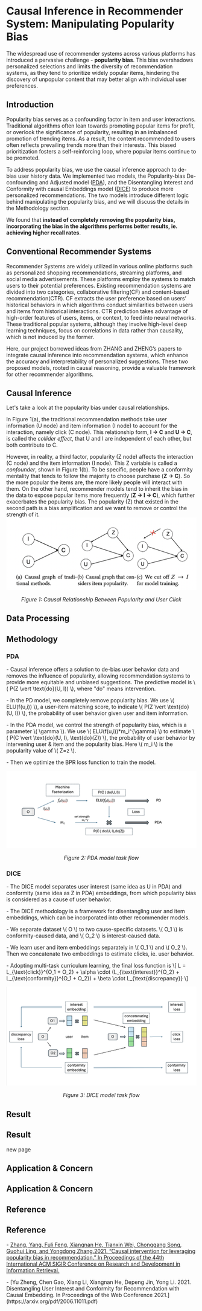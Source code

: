 # Causal Inference in Recommender System: Manipulating Popularity Bias
The widespread use of recommender systems across various platforms has introduced a pervasive challenge - **popularity bias**. This bias overshadows personalized selections and limits the diversity of recommendation systems, as they tend to prioritize widely popular items, hindering the discovery of unpopular content that may better align with individual user preferences. 

## Introduction
Popularity bias serves as a confounding factor in item and user interactions. Traditional algorithms often lean towards promoting popular items for profit, or overlook the significance of popularity, resulting in an imbalanced promotion of trending items. As a result, the content recommended to users often reflects prevailing trends more than their interests. This biased prioritization fosters a self-reinforcing loop, where popular items continue to be promoted.

To address popularity bias, we use the causal inference approach to de-bias user history data. We implemented two models, the Popularity-bias De-confounding and Adjusted model ([PDA](https://arxiv.org/pdf/2105.06067.pdf)), and the Disentangling Interest and Conformity with causal Embeddings model ([DICE](https://arxiv.org/pdf/2006.11011.pdf)) to produce more personalized recommendations. The two models introduce different logic behind manipulating the popularity bias, and we will discuss the details in the Methodology section.

We found that **instead of completely removing the popularity bias, incorporating the bias in the algorithms performs better results, ie. achieving higher recall rates**. 

## Conventional Recommender Systems
Recommender Systems are widely utilized in various online platforms such as personalized shopping recommendations, streaming platforms, and social media advertisements. These platforms employ the systems to match users to their potential preferences. Existing recommendation systems are divided into two categories, collaborative filtering(CF) and content-based recommendation(CTR). CF extracts the user preference based on users’ historical behaviors in which algorithms conduct similarities between users and items from historical interactions. CTR prediction takes advantage of high-order features of users, items, or context, to feed into neural networks. These traditional popular systems, although they involve high-level deep learning techniques, focus on correlations in data rather than causality, which is not induced by the former.

Here, our project borrowed ideas from ZHANG and ZHENG’s papers to integrate causal inference into recommendation systems, which enhance the accuracy and interpretability of personalized suggestions. These two proposed models, rooted in causal reasoning, provide a valuable framework for other recommender algorithms. 

## Causal Inference 
Let's take a look at the popularity bias under causal relationships.

In Figure 1(a), the traditional recommendation methods take user information (U node) and item information (I node) to account for the interaction, namely click (C node). This relationship form, **I -> C** and **U -> C**, is called the *collider effect*, that U and I are independent of each other, but both contribute to C.

However, in reality, a third factor, popularity (Z node) affects the interaction (C node) and the item information (I node). This Z variable is called a *confounder*, shown in Figure 1(b). To be specific, people have a conformity mentality that tends to follow the majority to choose purchase (**Z -> C**). So the more popular the items are, the more likely people will interact with them. On the other hand, recommender models tend to inherit the bias in the data to expose popular items more frequently (**Z -> I -> C**), which further exacerbates the popularity bias. The popularity (Z) that existed in the second path is a bias amplification and we want to remove or control the strength of it. 
![Image](images/pda_causal_graph.png)
<p align="center"><em>Figure 1: Causal Relationship Between Popularity and User Click</em></p>

## Data Processing





## Methodology
<h3 id="pda">PDA</h3>
<script id="MathJax-script" async="" src="https://cdn.jsdelivr.net/npm/mathjax@3/es5/tex-mml-chtml.js"></script>
<body>
  <p>- Causal inference offers a solution to de-bias user behavior data and removes the influence of popularity, allowing recommendation systems to provide more equitable and unbiased suggestions. The predictive model is \( P(Z \vert \text{do}(U, I)) \), where "do" means intervention.
  <p>- In the PD model, we completely remove popularity bias. We use \( ELU(f(u,i)) \), a user-item matching score, to indicate \( P(Z \vert \text{do}(U, I)) \), the probability of user behavior given user and item information.
  <p>- In the PDA model, we control the strength of popularity bias, which is a parameter \( \gamma \). We use \( ELU(f(u,i))*m_i^{\gamma} \) to estimate \( P(C \vert \text{do}(U, I), \text{do}(Z)) \), the probability of user behavior by intervening user &amp; item and the popularity bias. Here \( m_i \) is the popularity value of \( Z=z \).
  <p>- Then we optimize the BPR loss function to train the model.</p>

<img src="images/pda.png" alt="PDA model">
<!--  ![Image](images/pda.png) -->
<p align="center"><em>Figure 2: PDA model task flow</em></p>
</body>

<h3 id="dice">DICE</h3>
<body>
    <p>- The DICE model separates user interest (same idea as U in PDA) and conformity (same idea as Z in PDA) embeddings, from which popularity bias is considered as a cause of user behavior.</p>
    <p>- The DICE methodology is a framework for disentangling user and item embeddings, which can be incorporated into other recommender models.</p>
    <p>- We separate dataset \( O \) to two cause-specific datasets. \( O_1 \) is conformity-caused data, and \( O_2 \) is interest-caused data.</p>
    <p>- We learn user and item embeddings separately in \( O_1 \) and \( O_2 \). Then we concatenate two embeddings to estimate clicks, ie. user behavior.</p>
    <p>- Adopting multi-task curriculum learning, the final loss function is \[ L = L_{\text{click}}^{O_1 + O_2} + \alpha \cdot (L_{\text{interest}}^{O_2} + L_{\text{conformity}}^{O_1 + O_2}) + \beta \cdot L_{\text{discrepancy}} \]</p>
 
<img src="images/dice.png" alt="DICE model">
<!-- ![Image](images/dice.png) -->
<p align="center"><em>Figure 3: DICE model task flow</em></p>
</body>

## Result
<h2>Result</h2>
new page

## Application & Concern
<h2>Application & Concern</h2>

## Reference
<h2>Reference</h2>
<p>- <a href="https://arxiv.org/pdf/2105.06067.pdf">Zhang, Yang, Fuli Feng, Xiangnan He, Tianxin Wei, Chonggang Song, Guohui Ling, and Yongdong Zhang.2021. “Causal intervention for leveraging popularity bias in recommendation.” In Proceedings of the 44th International ACM SIGIR Conference on Research and Development in Information Retrieval.</a> </p>
<!-- <p>- [Zhang, Yang, Fuli Feng, Xiangnan He, Tianxin Wei, Chonggang Song, Guohui Ling, and Yongdong Zhang.2021. “Causal intervention for leveraging popularity bias in recommendation.” In Proceedings of the 44th International ACM SIGIR Conference on Research and Development in Information Retrieval.](https://arxiv.org/pdf/2105.06067.pdf)</p> -->
 								
<p>- [Yu Zheng, Chen Gao, Xiang Li, Xiangnan He, Depeng Jin, Yong Li. 2021. Disentangling User Interest and Conformity for Recommendation with Causal Embedding. In Proceedings of the Web Conference 2021.](https://arxiv.org/pdf/2006.11011.pdf)</p>
